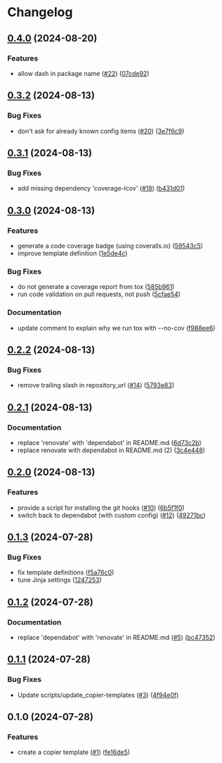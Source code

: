 # Changelog

## [0.4.0](https://github.com/feeph/pypackage-template/compare/v0.3.2...v0.4.0) (2024-08-20)


### Features

* allow dash in package name ([#22](https://github.com/feeph/pypackage-template/issues/22)) ([07cde92](https://github.com/feeph/pypackage-template/commit/07cde92199bd3be1d381ef239d3a779d46ad6d7d))

## [0.3.2](https://github.com/feeph/pypackage-template/compare/v0.3.1...v0.3.2) (2024-08-13)


### Bug Fixes

* don't ask for already known config items ([#20](https://github.com/feeph/pypackage-template/issues/20)) ([3e7f6c9](https://github.com/feeph/pypackage-template/commit/3e7f6c974cfecd375e42530ca3cf1b59b7beba0d))

## [0.3.1](https://github.com/feeph/pypackage-template/compare/v0.3.0...v0.3.1) (2024-08-13)


### Bug Fixes

* add missing dependency 'coverage-lcov' ([#18](https://github.com/feeph/pypackage-template/issues/18)) ([b431d01](https://github.com/feeph/pypackage-template/commit/b431d01361cf5f1794689c52cf0422204aa554f5))

## [0.3.0](https://github.com/feeph/pypackage-template/compare/v0.2.2...v0.3.0) (2024-08-13)


### Features

* generate a code coverage badge (using coveralls.io) ([59543c5](https://github.com/feeph/pypackage-template/commit/59543c5400413c667b76d75a48e772962929a72c))
* improve template definition ([1e5de4c](https://github.com/feeph/pypackage-template/commit/1e5de4cc893da491616ac4cc65e25472f24c01e9))


### Bug Fixes

* do not generate a coverage report from tox ([585b961](https://github.com/feeph/pypackage-template/commit/585b961451bcfd96b75fce4b44a3489957e66d45))
* run code validation on pull requests, not push ([5cfae54](https://github.com/feeph/pypackage-template/commit/5cfae546c4ec9712755c6285f67f5c88a1f6f36a))


### Documentation

* update comment to explain why we run tox with --no-cov ([f988ee6](https://github.com/feeph/pypackage-template/commit/f988ee60a4661b2985928163a667520dc651dff9))

## [0.2.2](https://github.com/feeph/pypackage-template/compare/v0.2.1...v0.2.2) (2024-08-13)


### Bug Fixes

* remove trailing slash in repository_url ([#14](https://github.com/feeph/pypackage-template/issues/14)) ([5793e83](https://github.com/feeph/pypackage-template/commit/5793e83ee2d91efc91b2e242602ad4ca68a5a9bb))

## [0.2.1](https://github.com/feeph/pypackage-template/compare/v0.2.0...v0.2.1) (2024-08-13)


### Documentation

* replace 'renovate' with 'dependabot' in README.md ([6d73c2b](https://github.com/feeph/pypackage-template/commit/6d73c2bde6b498f1a5d061abaf3b4b1ecc207949))
* replace renovate with dependabot in README.md (2) ([3c4e448](https://github.com/feeph/pypackage-template/commit/3c4e448c9e5bae025c5fb6285539d31c207a0f19))

## [0.2.0](https://github.com/feeph/pypackage-template/compare/v0.1.3...v0.2.0) (2024-08-13)


### Features

* provide a script for installing the git hooks ([#10](https://github.com/feeph/pypackage-template/issues/10)) ([6b5f1f0](https://github.com/feeph/pypackage-template/commit/6b5f1f05775c181217bd8c3a9b1967bdeef14f39))
* switch back to dependabot (with custom config) ([#12](https://github.com/feeph/pypackage-template/issues/12)) ([49271bc](https://github.com/feeph/pypackage-template/commit/49271bc12f7445de016e50416c55430279dddc1d))

## [0.1.3](https://github.com/feeph/pypackage-template/compare/v0.1.2...v0.1.3) (2024-07-28)


### Bug Fixes

* fix template definitions ([f5a76c0](https://github.com/feeph/pypackage-template/commit/f5a76c02ac7f59173a833eafcae4dec199917ca9))
* tune Jinja settings ([1247253](https://github.com/feeph/pypackage-template/commit/1247253450ebd833e71df65161eaa18bba4f1ed0))

## [0.1.2](https://github.com/feeph/pypackage-template/compare/v0.1.1...v0.1.2) (2024-07-28)


### Documentation

* replace 'dependabot' with 'renovate' in README.md ([#5](https://github.com/feeph/pypackage-template/issues/5)) ([bc47352](https://github.com/feeph/pypackage-template/commit/bc47352ba76a448cf03ba5cb4090f37b7b5292b3))

## [0.1.1](https://github.com/feeph/pypackage-template/compare/v0.1.0...v0.1.1) (2024-07-28)


### Bug Fixes

* Update scripts/update_copier-templates ([#3](https://github.com/feeph/pypackage-template/issues/3)) ([4f94e0f](https://github.com/feeph/pypackage-template/commit/4f94e0fdabcd0cb5a8f351b270100709914f644f))

## 0.1.0 (2024-07-28)


### Features

* create a copier template ([#1](https://github.com/feeph/pypackage-template/issues/1)) ([fe16de5](https://github.com/feeph/pypackage-template/commit/fe16de537bda0bcafe6d06da3c1b814b71af7e33))
